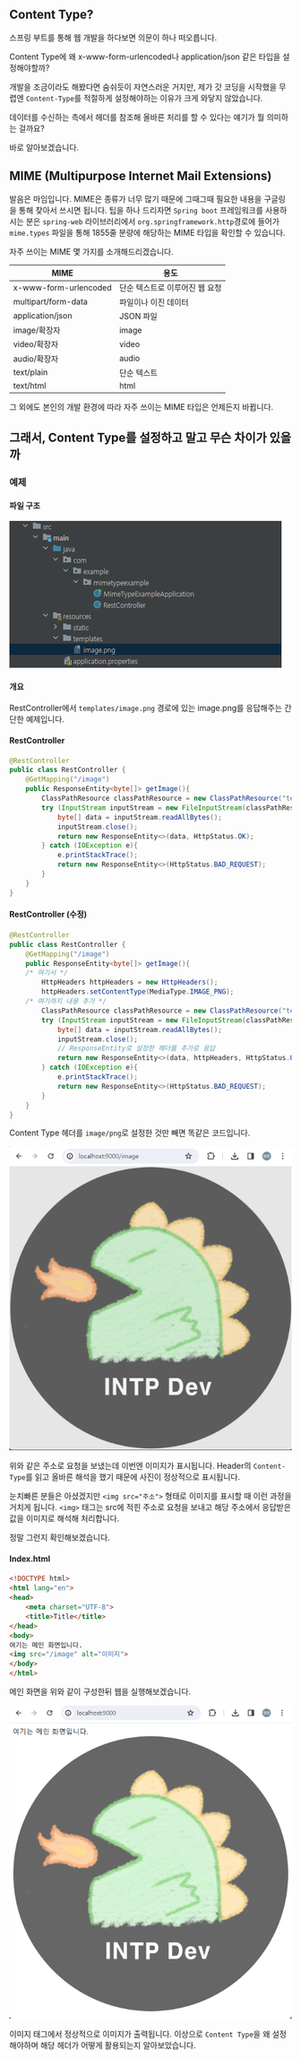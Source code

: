 
## Content Type?

스프링 부트를 통해 웹 개발을 하다보면 의문이 하나 떠오릅니다.

Content Type에 왜 x-www-form-urlencoded나 application/json 같은 타입을 설정해야할까?

개발을 조금이라도 해봤다면 숨쉬듯이 자연스러운 거지만, 제가 갓 코딩을 시작했을 무렵엔 `Content-Type`를 적절하게 설정해야하는 이유가 크게 와닿지 않았습니다.

데이터를 수신하는 측에서 헤더를 참조해 올바른 처리를 할 수 있다는 얘기가 뭘 의미하는 걸까요?

바로 알아보겠습니다.

## MIME (Multipurpose Internet Mail Extensions)

발음은 마임입니다.
MIME은 종류가 너무 많기 때문에 그때그때 필요한 내용을 구글링을 통해 찾아서 쓰시면 됩니다.
팁을 하나 드리자면 `Spring boot` 프레임워크를 사용하시는 분은 `spring-web` 라이브러리에서 `org.springframework.http`경로에 들어가 `mime.types` 파일을 통해 1855줄 분량에 해당하는 MIME 타입을 확인할  수 있습니다.

자주 쓰이는 MIME 몇 가지를 소개해드리겠습니다.

| MIME                  | 용도                |
| --------------------- | ----------------- |
| x-www-form-urlencoded | 단순 텍스트로 이루어진 웹 요청 |
| multipart/form-data   | 파일이나 이진 데이터       |
| application/json      | JSON 파일           |
| image/확장자             | image             |
| video/확장자             | video             |
| audio/확장자             | audio             |
| text/plain            | 단순 텍스트            |
| text/html             | html              |

그 외에도 본인의 개발 환경에 따라 자주 쓰이는 MIME 타입은 언제든지 바뀝니다.

## 그래서, Content Type를 설정하고 말고 무슨 차이가 있을까

### 예제

#### 파일 구조

![](JAVA/Spring/HTTP/헤더/image/Pasted%20image%2020240226035120.png)

#### 개요

RestController에서 `templates/image.png` 경로에 있는 image.png를 응답해주는 간단한 예제입니다.

#### RestController

```java
@RestController
public class RestController {  
    @GetMapping("/image")  
    public ResponseEntity<byte[]> getImage(){  
        ClassPathResource classPathResource = new ClassPathResource("templates/image.png");  
        try (InputStream inputStream = new FileInputStream(classPathResource.getFile())){  
            byte[] data = inputStream.readAllBytes();  
            inputStream.close();  
            return new ResponseEntity<>(data, HttpStatus.OK);  
        } catch (IOException e){  
            e.printStackTrace();  
            return new ResponseEntity<>(HttpStatus.BAD_REQUEST);  
        }  
    }  
}
```
#### RestController (수정)

```java
@RestController
public class RestController {  
    @GetMapping("/image")  
    public ResponseEntity<byte[]> getImage(){  
    /* 여기서 */
        HttpHeaders httpHeaders = new HttpHeaders();
        httpHeaders.setContentType(MediaType.IMAGE_PNG);  
    /* 여기까지 내용 추가 */
        ClassPathResource classPathResource = new ClassPathResource("templates/image.png");  
        try (InputStream inputStream = new FileInputStream(classPathResource.getFile())){  
            byte[] data = inputStream.readAllBytes();  
            inputStream.close();  
            // ResponseEntity로 설정한 헤더를 추가로 응답
            return new ResponseEntity<>(data, httpHeaders, HttpStatus.OK);  
        } catch (IOException e){  
            e.printStackTrace();  
            return new ResponseEntity<>(HttpStatus.BAD_REQUEST);  
        }  
    }  
}
```

Content Type 헤더를 `image/png`로 설정한 것만 빼면 똑같은 코드입니다.

![](JAVA/Spring/HTTP/헤더/image/Pasted%20image%2020240226040703.png)

위와 같은 주소로 요청을 보냈는데 이번엔 이미지가 표시됩니다.
Header의 `Content-Type`를 읽고 올바른 해석을 했기 때문에 사진이 정상적으로 표시됩니다.

눈치빠른 분들은 아셨겠지만 `<img src="주소">` 형태로 이미지를 표시할 때 이런 과정을 거치게 됩니다.
`<img>` 태그는 src에 적힌 주소로 요청을 보내고 해당 주소에서 응답받은 값을 이미지로 해석해 처리합니다.

정말 그런지 확인해보겠습니다.

#### Index.html

```html
<!DOCTYPE html>  
<html lang="en">  
<head>  
    <meta charset="UTF-8">  
    <title>Title</title>  
</head>  
<body>  
여기는 메인 화면입니다.  
<img src="/image" alt="이미지">  
</body>  
</html>
```

메인 화면을 위와 같이 구성한뒤 웹을 실행해보겠습니다.

![](JAVA/Spring/HTTP/헤더/image/Pasted%20image%2020240226041619.png)

이미지 태그에서 정상적으로 이미지가 출력됩니다.
이상으로 `Content Type`을 왜 설정해야하며 해당 헤더가 어떻게 활용되는지 알아보았습니다.